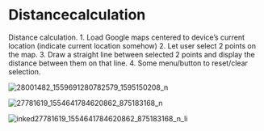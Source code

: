 # Distancecalculation
 Distance calculation.  1. Load Google maps centered to device’s current location (indicate current location somehow) 2. Let user select 2 points on the map. 3. Draw a straight line between selected 2 points and display the distance between them on that line. 4. Some menu/button to reset/clear selection.
 
 ![28001482_1559691280782579_1595150208_n](https://user-images.githubusercontent.com/33281263/36094228-d378d588-1006-11e8-8cc5-e3bb5b79ce2d.png)


![27781619_1554641784620862_875183168_n](https://user-images.githubusercontent.com/33281263/36093115-1730aa16-1003-11e8-8259-c001950c4e3e.png)


![inked27781619_1554641784620862_875183168_n_li](https://user-images.githubusercontent.com/33281263/36093251-88da30b0-1003-11e8-8eab-f0d2e3d124f2.jpg)

